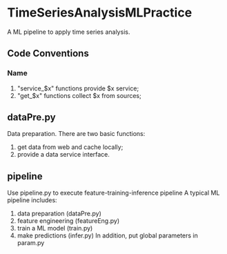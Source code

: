 # TimeSeriesAnalysisMLPractice
A ML pipeline to apply time series analysis.

## Code Conventions
### Name
1. "service_$x" functions provide $x service;
2. "get_$x" functions collect $x from sources;

## dataPre.py
Data preparation. There are two basic functions: 
1. get data from web and cache locally;
2. provide a data service interface.


## pipeline
Use pipeline.py to execute feature-training-inference pipeline
A typical ML pipeline includes:
1. data preparation (dataPre.py)
2. feature engineering (featureEng.py)
3. train a ML model (train.py)
4. make predictions (infer.py)
In addition, put global parameters in param.py